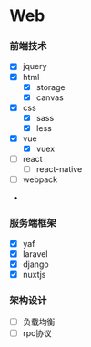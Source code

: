 # Web

### 前端技术

* [x] jquery
* [x] html
  * [x] storage
  * [x] canvas
* [x] css
  * [x] sass
  * [x] less
* [x] vue
  * [x] vuex
* [ ] react
  * [ ] react-native
* [ ] webpack
*

### 服务端框架

* [x] yaf
* [x] laravel
* [x] django
* [x] nuxtjs

### 架构设计

* [ ] 负载均衡
* [ ] rpc协议
